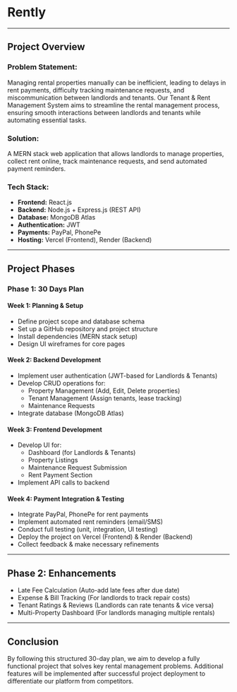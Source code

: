 # Rently

---

## Project Overview

### Problem Statement:
Managing rental properties manually can be inefficient, leading to delays in rent payments, difficulty tracking maintenance requests, and miscommunication between landlords and tenants. Our Tenant & Rent Management System aims to streamline the rental management process, ensuring smooth interactions between landlords and tenants while automating essential tasks.

### Solution:
A MERN stack web application that allows landlords to manage properties, collect rent online, track maintenance requests, and send automated payment reminders.

### Tech Stack:
- **Frontend:** React.js  
- **Backend:** Node.js + Express.js (REST API)  
- **Database:** MongoDB Atlas  
- **Authentication:** JWT  
- **Payments:** PayPal, PhonePe  
- **Hosting:** Vercel (Frontend), Render (Backend)  

---

## Project Phases

### Phase 1: 30 Days Plan

#### Week 1: Planning & Setup
- Define project scope and database schema
- Set up a GitHub repository and project structure
- Install dependencies (MERN stack setup)
- Design UI wireframes for core pages

#### Week 2: Backend Development
- Implement user authentication (JWT-based for Landlords & Tenants)
- Develop CRUD operations for:
  - Property Management (Add, Edit, Delete properties)
  - Tenant Management (Assign tenants, lease tracking)
  - Maintenance Requests
- Integrate database (MongoDB Atlas)

#### Week 3: Frontend Development
- Develop UI for:
  - Dashboard (for Landlords & Tenants)
  - Property Listings
  - Maintenance Request Submission
  - Rent Payment Section
- Implement API calls to backend

#### Week 4: Payment Integration & Testing
- Integrate PayPal, PhonePe for rent payments
- Implement automated rent reminders (email/SMS)
- Conduct full testing (unit, integration, UI testing)
- Deploy the project on Vercel (Frontend) & Render (Backend)
- Collect feedback & make necessary refinements

---

## Phase 2: Enhancements
- Late Fee Calculation (Auto-add late fees after due date)
- Expense & Bill Tracking (For landlords to track repair costs)
- Tenant Ratings & Reviews (Landlords can rate tenants & vice versa)
- Multi-Property Dashboard (For landlords managing multiple rentals)

---

## Conclusion
By following this structured 30-day plan, we aim to develop a fully functional project that solves key rental management problems. Additional features will be implemented after successful project deployment to differentiate our platform from competitors.
